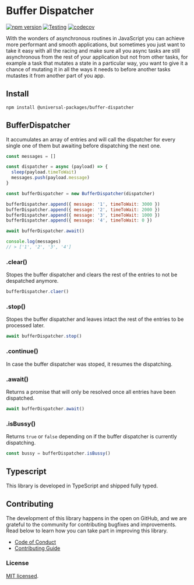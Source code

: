 # Buffer Dispatcher

[![npm version](https://badge.fury.io/js/@universal-packages%2Fbuffer-dispatcher.svg)](https://www.npmjs.com/package/@universal-packages/buffer-dispatcher)
[![Testing](https://github.com/Universal-Packages/universal-buffer-dispatcher/actions/workflows/testing.yml/badge.svg)](https://github.com/Universal-Packages/universal-buffer-dispatcher/actions/workflows/testing.yml)
[![codecov](https://codecov.io/gh/Universal-Packages/universal-buffer-dispatcher/branch/main/graph/badge.svg?token=CXPJSN8IGL)](https://codecov.io/gh/Universal-Packages/universal-buffer-dispatcher)

With the wonders of asynchronous routines in JavaScript you can achieve more performant and smooth applications, but sometimes you just want to take it easy with all the racing and make sure all you async tasks are still asynchronous from the rest of your application but not from other tasks, for example a task that mutates a state in a particular way, you want to give it a chance of mutating it in all the ways it needs to before another tasks mutastes it from another part of you app.

## Install

```shell
npm install @universal-packages/buffer-dispatcher
```

## BufferDispatcher

It accumulates an array of entries and will call the dispatcher for every single one of them but awaiting before dispatching the next one.

```js
const messages = []

const dispatcher = async (payload) => {
  sleep(payload.timeToWait)
  messages.push(payload.message)
}

const bufferDispatcher = new BufferDispatcher(dispatcher)

bufferDispatcher.append({ message: '1', timeToWait: 3000 })
bufferDispatcher.append({ message: '2', timeToWait: 2000 })
bufferDispatcher.append({ message: '3', timeToWait: 1000 })
bufferDispatcher.append({ message: '4', timeToWait: 0 })

await bufferDispatcher.await()

console.log(messages)
// > ['1', '2', '3', '4']
```

### .clear()

Stopes the buffer dispatcher and clears the rest of the entries to not be despatched anymore.

```js
bufferDispatcher.claer()
```

### .stop()

Stopes the buffer dispatcher and leaves intact the rest of the entries to be processed later.

```js
await bufferDispatcher.stop()
```

### .continue()

In case the buffer dispatcher was stoped, it resumes the dispatching.

### .await()

Returns a promise that will only be resolved once all entries have been dispatched.

```js
await bufferDispatcher.await()
```

### .isBussy()

Returns `true` or `false` depending on if the buffer dispatcher is currently dispatching.

```js
const bussy = bufferDispatcher.isBussy()
```
## Typescript

This library is developed in TypeScript and shipped fully typed.

## Contributing

The development of this library happens in the open on GitHub, and we are grateful to the community for contributing bugfixes and improvements. Read below to learn how you can take part in improving this library.

- [Code of Conduct](./CODE_OF_CONDUCT.md)
- [Contributing Guide](./CONTRIBUTING.md)

### License

[MIT licensed](./LICENSE).
